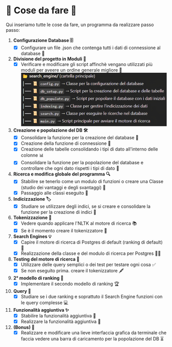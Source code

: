 # 🚀 Cose da fare 🚀

Qui inseriamo tutte le cose da fare, un programma da realizzare passo passo:
1. **Configurazione Database 🗄️**
    - [X] Configurare un file .json che contenga tutti i dati di connessione al database 🔐
2. **Divisione del progetto in Moduli 📂**
    - [X] Verificare e modificare gli script affinchè vengano utilizzati più moduli per aveere un ordine generale migliore 🔄
    ![Struttura](struttura.jpg)
3. **Creazione e popolazione del DB 🛠️**
    - [X] Consolidare la funzione per la creazione del database 💾
    - [X] Creazione della funzione di connessione 🔗
    - [X] Creazione delle tabelle consolidando i tipi di dato all'interno delle colonne 📊
    - [X] Consolidare la funzione per la popolazione del database e controllare che ogni dato rispetti i tipi di dato 🧐
4. **Ricerca e modifica globale del programma 🔍**
    - [X] Stabilire se tenerlo come un modulo di funzioni o creare una Classe (studio dei vantaggi e degli svantaggi) 🧩
    - [X] Passaggio alle classi eseguito 📜
5. **Indicizzazione 🏷️**
    - [X] Studiare se utilizzare degli indici, se si creare e consolidare la funzione per la creazione di indici 📑
6. **Tokenizzazione 🧠**
    - [X] Vedere quando applicare l'NLTK al motore di ricerca 📚
    - [X] Se è il momento creare il tokenizzatore 📝
7. **Search Engines 💡**
    - [X] Capire il motore di ricerca di Postgres di default (ranking di default) 🤖
    - [X] Realizzazione della classe e del modulo di ricerca per Postgres 🧑‍💻
8. **Testing del motore di ricerca 🧪**
    - [X] Utilizzare delle query semplici o dei test per testare ogni cosa ✅
    - [X] Se non eseguito prima. creare il tokenizzatore 🖋️
9. **2° modello di ranking 🏅**
    - [X] Implementare il secondo modello di ranking 🏆
10. **Query 💬**
    - [X] Studiare se i due ranking e soprattuto il Search Engine funzioni con le query complesse 💻
11. **Funzionalità aggiuntiva ✨**
    - [X] Stabilire la funzionalità aggiuntiva 🎯
    - [X] Realizzare la funzionalità aggiuntiva 🏁
12. **(Bonus) 🎁**
    - [X] Realizzare e modificare una lieve interfaccia grafica da terminale che faccia vedere una barra di caricamento per la popolazione del DB ⏳
